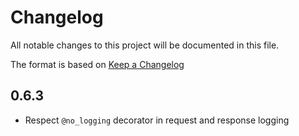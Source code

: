 # Changelog
All notable changes to this project will be documented in this file.

The format is based on [Keep a Changelog](http://keepachangelog.com/en/1.0.0/)

## 0.6.3
- Respect `@no_logging` decorator in request and response logging
